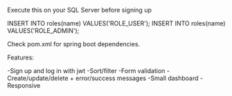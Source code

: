 Execute this on your SQL Server before signing up

INSERT INTO roles(name) VALUES('ROLE_USER');
INSERT INTO roles(name) VALUES('ROLE_ADMIN');

Check pom.xml for spring boot dependencies.

Features:

-Sign up and log in with jwt 
-Sort/filter
-Form validation
-Create/update/delete + error/success messages
-Small dashboard
-Responsive

